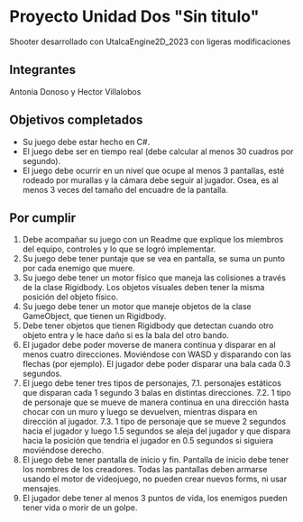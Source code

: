# Proyecto Unidad Dos "Sin titulo"
Shooter desarrollado con UtalcaEngine2D_2023 con ligeras modificaciones

## Integrantes
Antonia Donoso y Hector Villalobos

## Objetivos completados
- Su juego debe estar hecho en C#.
- El juego debe ser en tiempo real (debe calcular al menos 30 cuadros por segundo).
- El juego debe ocurrir en un nivel que ocupe al menos 3 pantallas, esté rodeado por murallas y la cámara debe seguir al jugador. Osea, es al menos 3 veces del tamaño del encuadre de la pantalla.

## Por cumplir
1. Debe acompañar su juego con un Readme que explique los miembros del equipo, controles y lo que se logró implementar.
2. Su juego debe tener puntaje que se vea en pantalla, se suma un punto por cada enemigo que muere.
3. Su juego debe tener un motor físico que maneja las colisiones a través de la clase Rigidbody. Los objetos visuales deben tener la misma posición del objeto físico.
4. Su juego debe tener un motor que maneje objetos de la clase GameObject, que tienen un Rigidbody.
5. Debe tener objetos que tienen Rigidbody que detectan cuando otro objeto entra y le hace daño si es la bala del otro bando.
6. El jugador debe poder moverse de manera continua y disparar en al menos cuatro direcciones. Moviéndose con WASD y disparando con las flechas (por ejemplo). El jugador debe poder disparar una bala cada 0.3 segundos.
7. El juego debe tener tres tipos de personajes, 
  7.1. personajes estáticos que disparan cada 1 segundo 3 balas en distintas direcciones. 
  7.2. 1 tipo de personaje que se mueve de manera continua en una dirección hasta chocar con un muro y luego se devuelven, mientras dispara en dirección al jugador.
  7.3. 1 tipo de personaje que se mueve 2 segundos hacia el jugador y luego 1.5 segundos se aleja del jugador y que dispara hacia la posición que tendría el jugador en 0.5 segundos si siguiera moviéndose derecho.
8. El juego debe tener pantalla de inicio y fin. Pantalla de inicio debe tener los nombres de los creadores. Todas las pantallas deben armarse usando el motor de videojuego, no pueden crear nuevos forms, ni usar mensajes.
9. El jugador debe tener al menos 3 puntos de vida, los enemigos pueden tener vida o morir de un golpe.
